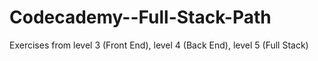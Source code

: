 # Codecademy--Full-Stack-Path
Exercises from level 3 (Front End), level 4 (Back End), level 5 (Full Stack)

